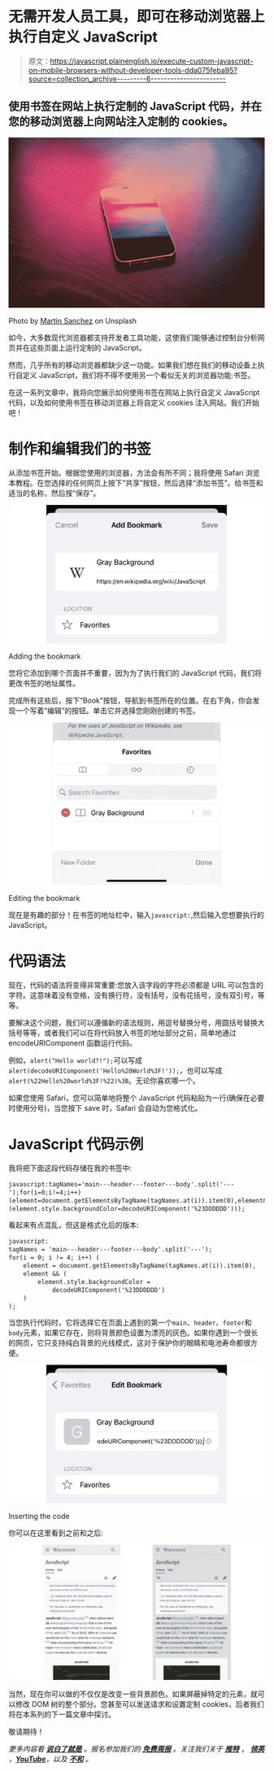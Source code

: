 # 无需开发人员工具，即可在移动浏览器上执行自定义 JavaScript

> 原文：<https://javascript.plainenglish.io/execute-custom-javascript-on-mobile-browsers-without-developer-tools-dda075feba95?source=collection_archive---------6----------------------->

## 使用书签在网站上执行定制的 JavaScript 代码，并在您的移动浏览器上向网站注入定制的 cookies。

![](img/4e8864873614552e1538b59a51c3d61e.png)

Photo by [Martin Sanchez](https://unsplash.com/@martinsanchez) on Unsplash

如今，大多数现代浏览器都支持开发者工具功能，这使我们能够通过控制台分析网页并在这些页面上运行定制的 JavaScript。

然而，几乎所有的移动浏览器都缺少这一功能。如果我们想在我们的移动设备上执行自定义 JavaScript，我们将不得不使用另一个看似无关的浏览器功能:书签。

在这一系列文章中，我将向您展示如何使用书签在网站上执行自定义 JavaScript 代码，以及如何使用书签在移动浏览器上将自定义 cookies 注入网站。我们开始吧！

# 制作和编辑我们的书签

从添加书签开始。根据您使用的浏览器，方法会有所不同；我将使用 Safari 浏览本教程。在您选择的任何网页上按下“共享”按钮，然后选择“添加书签”。给书签和适当的名称，然后按“保存”。

![](img/976d3cd76a356c3ad172d6b469030d84.png)

Adding the bookmark

您将它添加到哪个页面并不重要，因为为了执行我们的 JavaScript 代码，我们将更改书签的地址属性。

完成所有这些后，按下“Book”按钮，导航到书签所在的位置。在右下角，你会发现一个写着“编辑”的按钮。单击它并选择您刚刚创建的书签。

![](img/bdeb1fe97e45a5546ed35a0787491851.png)

Editing the bookmark

现在是有趣的部分！在书签的地址栏中，输入`javascript:`,然后输入您想要执行的 JavaScript。

# 代码语法

现在，代码的语法将变得非常重要:您放入该字段的字符必须都是 URL 可以包含的字符。这意味着没有空格，没有换行符，没有括号，没有花括号，没有双引号，等等。

要解决这个问题，我们可以遵循新的语法规则，用逗号替换分号，用圆括号替换大括号等等，或者我们可以在将代码放入书签的地址部分之前，简单地通过 encodeURIComponent 函数运行代码。

例如，`alert("Hello world?!");`可以写成`alert(decodeURIComponent('Hello%20World%3F!'));`，也可以写成`alert(%22Hello%20world%3F!%22)%3B`。无论你喜欢哪一个。

如果您使用 Safari，您可以简单地将整个 JavaScript 代码粘贴为一行(确保在必要时使用分号)，当您按下 save 时，Safari 会自动为您格式化。

# JavaScript 代码示例

我将把下面这段代码存储在我的书签中:

```
javascript:tagNames='main---header---footer---body'.split('---');for(i=0;i!=4;i++)(element=document.getElementsByTagName(tagNames.at(i)).item(0),element&&(element.style.backgroundColor=decodeURIComponent('%23DDDDDD')));
```

看起来有点混乱，但这是格式化后的版本:

```
javascript:
tagNames = 'main---header---footer---body'.split('---');
for(i = 0; i != 4; i++) (
    element = document.getElementsByTagName(tagNames.at(i)).item(0),
    element && (
        element.style.backgroundColor = 
            decodeURIComponent('%23DDDDDD')
    )
);
```

当您执行代码时，它将选择它在页面上遇到的第一个`main`、`header`、`footer`和`body`元素，如果它存在，则将背景颜色设置为漂亮的灰色。如果你遇到一个很长的网页，它只支持纯白背景的光线模式，这对于保护你的眼睛和电池寿命都很方便。

![](img/d61ec608dae30558c02aba7efe167e21.png)

Inserting the code

你可以在这里看到之前和之后:

![](img/9d725356d412a033bf3500dde08cccaf.png)

当然，现在你可以做的不仅仅是改变一些背景颜色。如果屏蔽掉特定的元素，就可以修改 DOM 树的整个部分。您甚至可以发送请求和设置定制 cookies，后者我们将在本系列的下一篇文章中探讨。

敬请期待！

*更多内容看* [***说白了就是***](https://plainenglish.io/) *。报名参加我们的* [***免费周报***](http://newsletter.plainenglish.io/) *。关注我们关于* [***推特***](https://twitter.com/inPlainEngHQ) ， [***领英***](https://www.linkedin.com/company/inplainenglish/) *，*[***YouTube***](https://www.youtube.com/channel/UCtipWUghju290NWcn8jhyAw)*，以及* [***不和***](https://discord.gg/GtDtUAvyhW) *。*